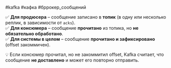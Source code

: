 #kafka #кафка #бррокер_сообщений

✅ **Для продюсера** – сообщение записано в **топик** (в одну или несколько реплик, в зависимости от `acks`).  
✅ **Для консюмера** – сообщение **прочитано** из топика, но **не обязательно обработано**.  
✅ **Для системы в целом** – сообщение **прочитано и зафиксировано** (offset закоммичен).

💡 Если консюмер прочитал, но не закоммитил offset, Kafka считает, что сообщение **не доставлено** и может его повторно отправить.
